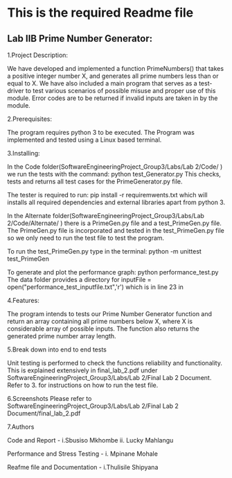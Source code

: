 # This is the required Readme file

## Lab IIB Prime Number Generator:

1.Project Description:

We have developed and implemented a function PrimeNumbers() that takes a positive
integer number X, and generates all prime numbers less than or equal to X. We have also included a main program that serves as a test-driver to test various scenarios of possible misuse and proper use of this module. Error codes are to be returned if invalid inputs are taken in by the module.


2.Prerequisites:

The program requires python 3 to be executed. The Program was implemented and tested using a Linux based terminal. 


3.Installing:

In the Code folder(SoftwareEngineeringProject_Group3/Labs/Lab 2/Code/
) we run the tests with the command: python test_Generator.py
This checks, tests and returns all test cases for the PrimeGenerator.py file. 

The tester is required to run: pip install -r requiremwents.txt which will installs all  required dependencies and external libraries apart from python 3.

In the Alternate folder(SoftwareEngineeringProject_Group3/Labs/Lab 2/Code/Alternate/
) there is a PrimeGen.py file and a test_PrimeGen.py file.
The PrimeGen.py file is incorporated and tested in the test_PrimeGen.py file so we only need to run the test file to test the program.

To run the test_PrimeGen.py type in the terminal: python -m unittest test_PrimeGen

To generate and plot the performance graph: python performance_test.py
The data folder provides a directory for inputFile = open("performance_test_inputfile.txt",'r') which is in line 23 in 


4.Features:

The program intends to tests our Prime Number Generator function and return an array containing all prime numbers below X, where X is considerable array of possible inputs. The function also returns the generated prime number array length.


5.Break down into end to end tests

Unit testing is performed to check the functions reliability and functionality. This is explained extensively in final_lab_2.pdf under SoftwareEngineeringProject_Group3/Labs/Lab 2/Final Lab 2 Document.
Refer to 3. for instructions on how to run the test file.


6.Screenshots
Please refer to SoftwareEngineeringProject_Group3/Labs/Lab 2/Final Lab 2 Document/final_lab_2.pdf

7.Authors

Code and Report - i.Sbusiso Mkhombe
                  ii. Lucky Mahlangu

Performance and Stress Testing - i. Mpinane Mohale

Reafme file and Documentation - i.Thulisile Shipyana

